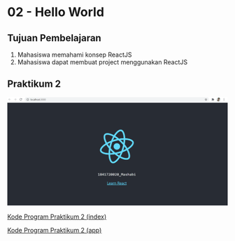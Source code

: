 # 02 - Hello World

## Tujuan Pembelajaran

1. Mahasiswa memahami konsep ReactJS
2. Mahasiswa dapat membuat project menggunakan ReactJS

## Praktikum 2
![contoh gambar](img/mashabi.png)

[Kode Program Praktikum 2 (index)](../../src/02_Hello_world//hello_react/src/index.js)

[Kode Program Praktikum 2 (app)](../../src/02_Hello_world//hello_react/src/App.js)
